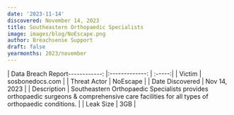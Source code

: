```yaml
---
date: '2023-11-14'
discovered: November 14, 2023
title: Southeastern Orthopaedic Specialists
image: images/blog/NoEscape.png
author: Breachsense Support
draft: false
yearmonths: 2023/november
---
```


| Data Breach Report------------:     |:-------------:    | :-----:|
| Victim      | sosbonedocs.com      | 
| Threat Actor      | NoEscape      | 
| Date Discovered      | Nov 14, 2023      | 
| Description      | Southeastern Orthopaedic Specialists provides orthopaedic surgeons & comprehensive care facilities for all types of orthopaedic conditions.      | 
| Leak Size      | 3GB      | 

